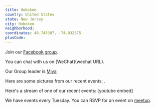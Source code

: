 ```yaml
---
title: Hoboken
country: United States
state: New Jersey
city: Hoboken
neighborhood: 
coordinates: 40.743307, -74.032375
plusCode:
---
```

Join our [Facebook group](https://www.facebook.com/groups/free.code.camp.hoboken).

You can chat with us on [WeChat](wechat URL).

Our Group leader is [Miya](freecodecamp.org/miya)

Here are some pictures from our recent events:
![]().

Here's a stream of one of our recent events:
[youtube embed]

We have events every Tuesday. You can RSVP for an event on [meetup](meetupurl).
